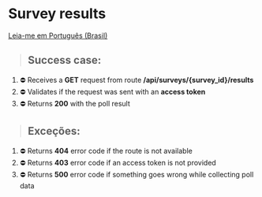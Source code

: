 # Survey results

[Leia-me em Português (Brasil)](./survey-result-pt_BR.md)

> ## Success case:
1. ⛔️ Receives a **GET** request from route **/api/surveys/{survey_id}/results**
1. ⛔️ Validates if the request was sent with an **access token**
1. ⛔️ Returns **200** with the poll result

> ## Exceções:
1. ⛔️ Returns **404** error code if the route is not available
1. ⛔️ Returns **403** error code if an access token is not provided
1. ⛔️ Returns **500** error code if something goes wrong while collecting poll data